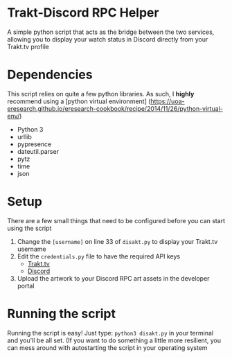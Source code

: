 # Trakt-Discord RPC Helper
A simple python script that acts as the bridge between the two services, allowing you to display your watch status in Discord directly from your Trakt.tv profile

# Dependencies
This script relies on quite a few python libraries. As such, I **highly** recommend using a [python virtual environment] (https://uoa-eresearch.github.io/eresearch-cookbook/recipe/2014/11/26/python-virtual-env/)
* Python 3
* urllib
* pypresence 
* dateutil.parser
* pytz
* time
* json

# Setup
There are a few small things that need to be configured before you can start using the script

1. Change the ```[username]``` on line 33 of ```disakt.py``` to display your Trakt.tv username
2. Edit the ```credentials.py``` file to have the required API keys
    * [Trakt.tv](https://trakt.tv/oauth/applications/new)
    * [Discord](https://discord.com/developers/applications)
3. Upload the artwork to your Discord RPC art assets in the developer portal

# Running the script
Running the script is easy! Just type: ```python3 disakt.py``` in your terminal and you'll be all set. (If you want to do something a little more resilient, you can mess around with autostarting the script in your operating system
